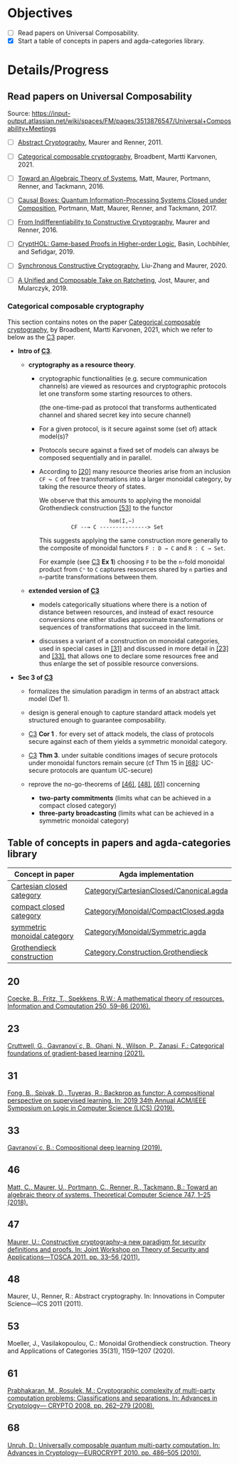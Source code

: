 # Objectives

- [ ] Read papers on Universal Composability.
- [X] Start a table of concepts in papers and agda-categories library.

# Details/Progress

## Read papers on Universal Composability

Source: https://input-output.atlassian.net/wiki/spaces/FM/pages/3513876547/Universal+Composability+Meetings

- [ ] [Abstract Cryptography][], Maurer and Renner, 2011.
- [ ] [Categorical composable cryptography][], Broadbent, Martti Karvonen, 2021.
- [ ] [Toward an Algebraic Theory of Systems][], Matt, Maurer, Portmann, Renner, and Tackmann, 2016.
- [ ] [Causal Boxes: Quantum Information-Processing Systems Closed under Composition][], Portmann, Matt, Maurer, Renner, and Tackmann, 2017.
- [ ] [From Indifferentiability to Constructive Cryptography][], Maurer and Renner, 2016.
- [ ] [CryptHOL: Game-based Proofs in Higher-order Logic][], Basin, Lochbihler, and Sefidgar, 2019.
- [ ] [Synchronous Constructive Cryptography][], Liu-Zhang and Maurer, 2020.
- [ ] [A Unified and Composable Take on Ratcheting][], Jost, Maurer, and Mularczyk, 2019.


### Categorical composable cryptography

This section contains notes on the paper [Categorical composable cryptography][], by Broadbent, Martti 
Karvonen, 2021, which we refer to below as the [C3][] paper.

+  **Intro of [C3][]**.

   -  **cryptography as a resource theory**.

      -  cryptographic functionalities (e.g. secure communication channels) are viewed as resources and
         cryptographic protocols let one transform some starting resources to others.

         (the one-time-pad as protocol that transforms authenticated channel and shared secret key into secure channel)

      -  For a given protocol, is it secure against some (set of) attack model(s)?

      -  Protocols secure against a fixed set of models can always be composed sequentially and in parallel.

      -  According to [\[20\]](#20) many resource theories arise from an inclusion `CF ↪ C` of free
         transformations into a larger monoidal category, by taking the resource theory of states.

         We observe that this amounts to applying the monoidal Grothendieck construction [\[53\]](#53)
         to the functor

         ```
                               hom(I,−)
                   CF --→ C ---------------> Set
         ```

         This suggests applying the same construction more generally to the composite of monoidal
         functors `F : D → C` and `R : C → Set`.

         For example (see [C3][] **Ex 1**) choosing `F` to be the `n`-fold monoidal product from `Cⁿ` to `C`
         captures resources shared by `n` parties and `n`-partite transformations between them.

   -  **extended version of [C3][]**

      -  models categorically situations where there is a notion of distance between resources, and
         instead of exact resource conversions one either studies approximate transformations or
         sequences of transformations that succeed in the limit.

      -  discusses a variant of a construction on monoidal categories, used in special cases in [\[31\]](#31)
         and discussed in more detail in [\[23\]](#23) and [\[33\]](#33), that allows one to declare some
         resources free and thus enlarge the set of possible resource conversions.



+ **Sec 3 of [C3][]**

  - formalizes the simulation paradigm in terms of an abstract attack model (Def 1).

  - design is general enough to capture standard attack models yet structured enough to guarantee composability.

  - [C3][] **Cor 1** . for every set of attack models, the class of protocols secure against each of them yields a
    symmetric monoidal category.

  - [C3][] **Thm 3**. under suitable conditions images of secure protocols under monoidal functors remain secure
    (cf Thm 15 in [\[68\]](#68): UC-secure protocols are quantum UC-secure)

  -  reprove the no-go-theorems of [\[46\]](#46), [\[48\]](#48), [\[61\]](#61) concerning
     - **two-party commitments** (limits what can be achieved in a compact closed category)
     - **three-party broadcasting** (limits what can be achieved in a symmetric monoidal category)




## Table of concepts in papers and agda-categories library

| Concept in paper                     |  Agda implementation                         |
|--------------------------------------|----------------------------------------------|
| [Cartesian closed category][]        | [Category/CartesianClosed/Canonical.agda][]  |
| [compact closed category][]          | [Category/Monoidal/CompactClosed.agda][]     |
| [symmetric monoidal category][]      | [Category/Monoidal/Symmetric.agda][]         |
| [Grothendieck construction][]        | [Category.Construction.Grothendieck][]       |




## 20

[Coecke, B., Fritz, T., Spekkens, R.W.: A mathematical theory
of resources. Information and Computation 250, 59–86 (2016).](https://doi.org/10.1016/j.ic.2016.02.008)

## 23

[Cruttwell, G., Gavranovi´c, B., Ghani, N., Wilson, P., Zanasi, F.: Categorical foundations of gradient-based learning (2021).](https://arxiv.org/abs/2103.01931)

## 31

[Fong, B., Spivak, D., Tuyeras, R.: Backprop as functor: A compositional perspective on supervised learning. In: 2019 34th Annual ACM/IEEE Symposium on Logic
in Computer Science (LICS) (2019).](https://doi.org/10.1109/lics.2019.8785665)


## 33

[Gavranovi´c, B.: Compositional deep learning (2019).](https://arxiv.org/abs/1907.08292)

## 46

[Matt, C., Maurer, U., Portmann, C., Renner, R., Tackmann, B.: Toward an
algebraic theory of systems. Theoretical Computer Science 747, 1–25 (2018).](https://doi.org/10.1016/j.tcs.2018.06.001)

## 47

[Maurer, U.: Constructive cryptography–a new paradigm for security definitions
and proofs. In: Joint Workshop on Theory of Security and Applications—TOSCA 2011. pp. 33–56 (2011).](https://doi.org/10.1007/978-3-642-27375-9_3)

## 48

Maurer, U., Renner, R.: Abstract cryptography. In: Innovations in Computer Science—ICS 2011 (2011).

## 53

Moeller, J., Vasilakopoulou, C.: Monoidal Grothendieck construction. Theory and Applications of Categories 35(31), 1159–1207 (2020).

## 61

[Prabhakaran, M., Rosulek, M.: Cryptographic complexity of multi-party computation problems: Classifications and separations. In: Advances in Cryptology—
CRYPTO 2008. pp. 262–279 (2008).](https://doi.org/10.1007/978-3-540-85174-5_15)

## 68

[Unruh, D.: Universally composable quantum multi-party computation.
In: Advances in Cryptology—EUROCRYPT 2010. pp. 486–505 (2010).](https://link.springer.com/chapter/10.1007/978-3-642-13190-5_25)




[Abstract Cryptography]: https://crypto.ethz.ch/publications/files/MauRen11.pdf
[Causal Boxes: Quantum Information-Processing Systems Closed under Composition]: https://arxiv.org/pdf/1512.02240
[Toward an Algebraic Theory of Systems]: https://arxiv.org/abs/1609.04293
[Categorical composable cryptography]: https://arxiv.org/abs/2105.05949
[C3]: https://arxiv.org/abs/2105.05949
[From Indifferentiability to Constructive Cryptography]: https://eprint.iacr.org/2016/903.pdf
[CryptHOL: Game-based Proofs in Higher-order Logic]: https://eprint.iacr.org/2017/753.pdf
[Synchronous Constructive Cryptography]: https://eprint.iacr.org/2020/1226
[A Unified and Composable Take on Ratcheting]: https://eprint.iacr.org/2019/694

[compact closed category]: https://ncatlab.org/nlab/show/compact+closed+category
[Cartesian closed category]: https://ncatlab.org/nlab/show/cartesian+closed+category
[Kleisli category]: https://ncatlab.org/nlab/show/Kleisli+category
[symmetric monoidal category]: https://ncatlab.org/nlab/show/symmetric+monoidal+category

[Category/CartesianClosed/Canonical.agda]: https://github.com/agda/agda-categories/blob/master/src/Categories/Category/CartesianClosed/Canonical.agda
[Category/Monoidal/Symmetric.agda]: https://github.com/agda/agda-categories/blob/master/src/Categories/Category/Monoidal/Symmetric.agda
[Category/Monoidal/CompactClosed.agda]: https://github.com/agda/agda-categories/blob/master/src/Categories/Category/Monoidal/CompactClosed.agda
[Grothendieck construction]: https://ncatlab.org/nlab/show/Grothendieck+construction+for+monoidal+categories
[Category.Construction.Grothendieck]: https://github.com/agda/agda-categories/blob/master/src/Categories/Category/Construction/Grothendieck.agda

